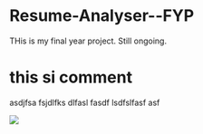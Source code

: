 # Resume-Analyser--FYP
THis is my final year project. Still ongoing. 

# this si comment 
asdjfsa fsjdlfks dlfasl fasdf lsdfslfasf asf

<img src="jfaksdfjsdjflsfs"></img>
